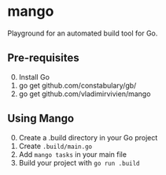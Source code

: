 # mango
Playground for an automated build tool for Go.

## Pre-requisites
0) Install Go
1) go get github.com/constabulary/gb/
2) go get github.com/vladimirvivien/mango

## Using Mango
0) Create a .build directory in your Go project
1) Create `.build/main.go `
2) Add `mango tasks` in your main file
3) Build your project with `go run .build`

